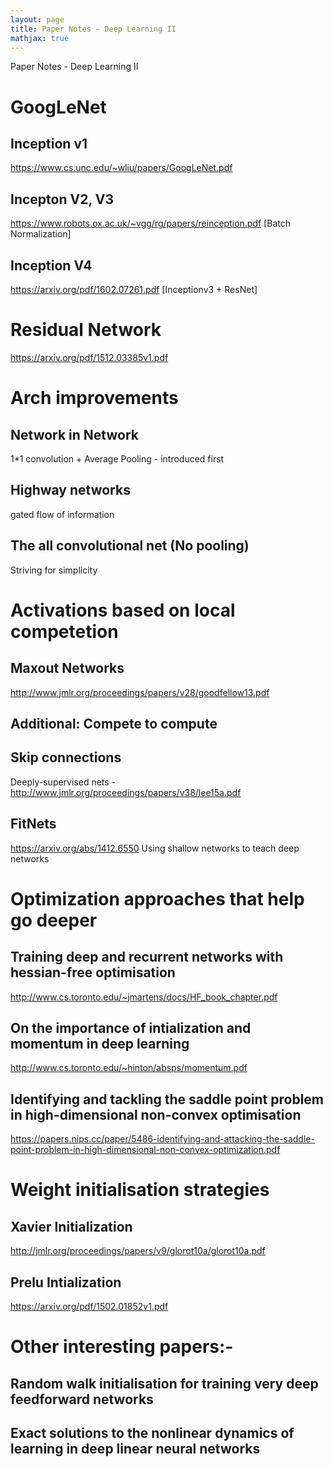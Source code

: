 ```yaml
---
layout: page
title: Paper Notes - Deep Learning II
mathjax: true
---
```

Paper Notes - Deep Learning II

# GoogLeNet
## Inception v1
https://www.cs.unc.edu/~wliu/papers/GoogLeNet.pdf
## Incepton V2, V3
https://www.robots.ox.ac.uk/~vgg/rg/papers/reinception.pdf [Batch Normalization]
## Inception V4
https://arxiv.org/pdf/1602.07261.pdf [Inceptionv3 + ResNet]

# Residual Network
https://arxiv.org/pdf/1512.03385v1.pdf

# Arch improvements
## Network in Network 
1*1 convolution + Average Pooling - introduced first
## Highway networks
gated flow of information
## The all convolutional net (No pooling)
Striving for simplicity

    
# Activations based on local competetion 

## Maxout Networks
http://www.jmlr.org/proceedings/papers/v28/goodfellow13.pdf

## Additional: Compete to compute

## Skip connections
Deeply-supervised nets - http://www.jmlr.org/proceedings/papers/v38/lee15a.pdf

## FitNets
https://arxiv.org/abs/1412.6550
Using shallow networks to teach deep networks 

# Optimization approaches that help go deeper

## Training deep and recurrent networks with hessian-free optimisation
http://www.cs.toronto.edu/~jmartens/docs/HF_book_chapter.pdf

## On the importance of intialization and momentum in deep learning
http://www.cs.toronto.edu/~hinton/absps/momentum.pdf

## Identifying and tackling the saddle point problem in high-dimensional non-convex optimisation
https://papers.nips.cc/paper/5486-identifying-and-attacking-the-saddle-point-problem-in-high-dimensional-non-convex-optimization.pdf

# Weight initialisation strategies
## Xavier Initialization
http://jmlr.org/proceedings/papers/v9/glorot10a/glorot10a.pdf
## Prelu Intialization
https://arxiv.org/pdf/1502.01852v1.pdf

# Other interesting papers:-
## Random walk initialisation for training very deep feedforward networks
## Exact solutions to the nonlinear dynamics of learning in deep linear neural networks